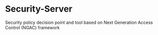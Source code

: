 # Security-Server
Security policy decision point and tool based on Next Generation Access Control (NGAC) framework
